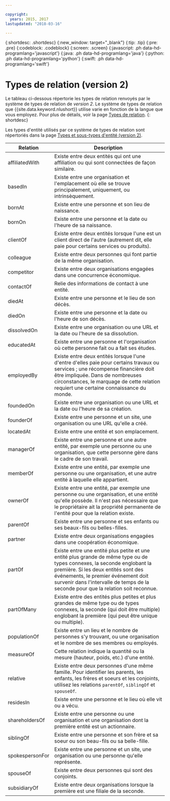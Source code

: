 ```yaml
---

copyright:
  years: 2015, 2017
lastupdated: "2018-03-16"

---
```


{:shortdesc: .shortdesc}
{:new_window: target="_blank"}
{:tip: .tip}
{:pre: .pre}
{:codeblock: .codeblock}
{:screen: .screen}
{:javascript: .ph data-hd-programlang='javascript'}
{:java: .ph data-hd-programlang='java'}
{:python: .ph data-hd-programlang='python'}
{:swift: .ph data-hd-programlang='swift'}

# Types de relation (version 2)

Le tableau ci-dessous répertorie les types de relation renvoyés par le système de types de relation de _version 2_. Le système de types de relation que {{site.data.keyword.nlushort}} utilise varie en fonction de la langue que vous employez. Pour plus de détails, voir la page [Types de relation](relations.html).
{: shortdesc}

Les types d'entité utilisés par ce système de types de relation sont répertoriés dans la page [Types et sous-types d'entité (version 2)](entity-types-v2.html). 

| Relation        | Description |
|-----------------|----------------|
| affiliatedWith  | Existe entre deux entités qui ont une affiliation ou qui sont connectées de façon similaire. | 
| basedIn         | Existe entre une organisation et l'emplacement où elle se trouve principalement, uniquement, ou intrinsèquement. |
| bornAt          | Existe entre une personne et son lieu de naissance. |
| bornOn          | Existe entre une personne et la date ou l'heure de sa naissance. |
| clientOf        | Existe entre deux entités lorsque l'une est un client direct de l'autre (autrement dit, elle paie pour certains services ou produits). |
| colleague       | Existe entre deux personnes qui font partie de la même organisation. |
| competitor      | Existe entre deux organisations engagées dans une concurrence économique. |
| contactOf       | Relie des informations de contact à une entité. |
| diedAt          | Existe entre une personne et le lieu de son décès. |
| diedOn          | Existe entre une personne et la date ou l'heure de son décès.                                                                                                                               |
| dissolvedOn     | Existe entre une organisation ou une URL et la date ou l'heure de sa dissolution. |
| educatedAt      | Existe entre une personne et l'organisation où cette personne fait ou a fait ses études.|
| employedBy      | Existe entre deux entités lorsque l'une d'entre d'elles paie pour certains travaux ou services ; une récompense financière doit être impliquée. Dans de nombreuses circonstances, le marquage de cette relation requiert une certaine connaissance du monde. |
| foundedOn       | Existe entre une organisation ou une URL et la date ou l'heure de sa création. |
| founderOf       | Existe entre une personne et un site, une organisation ou une URL qu'elle a créé. |
| locatedAt       | Existe entre une entité et son emplacement. |
| managerOf       | Existe entre une personne et une autre entité, par exemple une personne ou une organisation, que cette personne gère dans le cadre de son travail. |
| memberOf        | Existe entre une entité, par exemple une personne ou une organisation, et une autre entité à laquelle elle appartient. |
| ownerOf         | Existe entre une entité, par exemple une personne ou une organisation, et une entité qu'elle possède. Il n'est pas nécessaire que le propriétaire ait la propriété permanente de l'entité pour que la relation existe. |
| parentOf        | Existe entre une personne et ses enfants ou ses beaux-fils ou belles-filles. |
| partner         | Existe entre deux organisations engagées dans une coopération économique. |
| partOf          | Existe entre une entité plus petite et une entité plus grande de même type ou de types connexes, la seconde englobant la première. Si les deux entités sont des événements, le premier événement doit survenir dans l'intervalle de temps de la seconde pour que la relation soit reconnue. |
| partOfMany      | Existe entre des entités plus petites et plus grandes de même type ou de types connexes, la seconde (qui doit être multiple) englobant la première (qui peut être unique ou multiple). |
| populationOf    | Existe entre un lieu et le nombre de personnes s'y trouvant, ou une organisation et le nombre de ses membres ou employés. |
| measureOf      | Cette relation indique la quantité ou la mesure (hauteur, poids, etc.) d'une entité. |
| relative        | Existe entre deux personnes d'une même famille. Pour identifier les parents, les enfants, les frères et soeurs et les conjoints, utilisez les relations `parentOf`, `siblingOf` et `spouseOf`. |
| residesIn       | Existe entre une personne et le lieu où elle vit ou a vécu. |
| shareholdersOf  | Existe entre une personne ou une organisation et une organisation dont la première entité est un actionnaire. |
| siblingOf       | Existe entre une personne et son frère et sa soeur ou son beau-fils ou sa belle-fille. |
| spokespersonFor | Existe entre une personne et un site, une organisation ou une personne qu'elle représente. |
| spouseOf        | Existe entre deux personnes qui sont des conjoints. |
| subsidiaryOf    | Existe entre deux organisations lorsque la première est une filiale de la seconde. |
